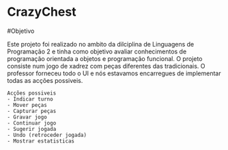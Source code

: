 # CrazyChest

#Objetivo

  Este projeto foi realizado no ambito da dilciplina de Linguagens de Programação 2 e tinha como objetivo avaliar conhecimentos de programação orientada a objetos e programação funcional.
    O projeto consiste num jogo de xadrez com peças diferentes das tradicionais. O professor forneceu todo o UI e nós estavamos encarregues de implementar todas as acções possiveis.
    
    Acções possiveis
    - Indicar turno
    - Mover peças
    - Capturar peças
    - Gravar jogo
    - Continuar jogo
    - Sugerir jogada
    - Undo (retroceder jogada)
    - Mostrar estatisticas
